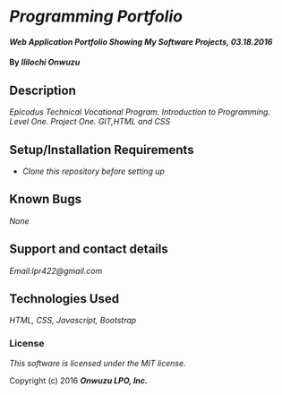 # _Programming Portfolio_

#### _Web Application Portfolio Showing My Software Projects, 03.18.2016_

#### By _**Ililochi Onwuzu**_

## Description

_Epicodus Technical Vocational Program. Introduction to Programming. Level One. Project One. GIT,HTML and CSS_

## Setup/Installation Requirements

* _Clone this repository before setting up_



## Known Bugs

_None_

## Support and contact details

_Email:lpr422@gmail.com_

## Technologies Used

_HTML, CSS, Javascript, Bootstrap_

### License

*This software is licensed under the MIT license.*

Copyright (c) 2016 **_Onwuzu LPO, Inc._**
